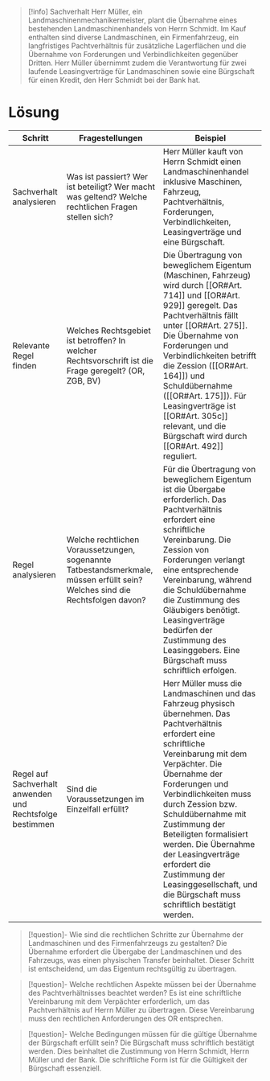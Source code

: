>[!info] Sachverhalt
Herr Müller, ein Landmaschinenmechanikermeister, plant die Übernahme eines bestehenden Landmaschinenhandels von Herrn Schmidt. Im Kauf enthalten sind diverse Landmaschinen, ein Firmenfahrzeug, ein langfristiges Pachtverhältnis für zusätzliche Lagerflächen und die Übernahme von Forderungen und Verbindlichkeiten gegenüber Dritten. Herr Müller übernimmt zudem die Verantwortung für zwei laufende Leasingverträge für Landmaschinen sowie eine Bürgschaft für einen Kredit, den Herr Schmidt bei der Bank hat.

# Lösung
Schritt | Fragestellungen | Beispiel
--- | --- | ---
Sachverhalt analysieren | Was ist passiert? Wer ist beteiligt? Wer macht was geltend? Welche rechtlichen Fragen stellen sich? | Herr Müller kauft von Herrn Schmidt einen Landmaschinenhandel inklusive Maschinen, Fahrzeug, Pachtverhältnis, Forderungen, Verbindlichkeiten, Leasingverträge und eine Bürgschaft.
Relevante Regel finden | Welches Rechtsgebiet ist betroffen? In welcher Rechtsvorschrift ist die Frage geregelt? (OR, ZGB, BV) | Die Übertragung von beweglichem Eigentum (Maschinen, Fahrzeug) wird durch [[OR#Art. 714]] und [[OR#Art. 929]] geregelt. Das Pachtverhältnis fällt unter [[OR#Art. 275]]. Die Übernahme von Forderungen und Verbindlichkeiten betrifft die Zession ([[OR#Art. 164]]) und Schuldübernahme ([[OR#Art. 175]]). Für Leasingverträge ist [[OR#Art. 305c]] relevant, und die Bürgschaft wird durch [[OR#Art. 492]] reguliert.
Regel analysieren | Welche rechtlichen Voraussetzungen, sogenannte Tatbestandsmerkmale, müssen erfüllt sein? Welches sind die Rechtsfolgen davon? | Für die Übertragung von beweglichem Eigentum ist die Übergabe erforderlich. Das Pachtverhältnis erfordert eine schriftliche Vereinbarung. Die Zession von Forderungen verlangt eine entsprechende Vereinbarung, während die Schuldübernahme die Zustimmung des Gläubigers benötigt. Leasingverträge bedürfen der Zustimmung des Leasinggebers. Eine Bürgschaft muss schriftlich erfolgen.
Regel auf Sachverhalt anwenden und Rechtsfolge bestimmen | Sind die Voraussetzungen im Einzelfall erfüllt? | Herr Müller muss die Landmaschinen und das Fahrzeug physisch übernehmen. Das Pachtverhältnis erfordert eine schriftliche Vereinbarung mit dem Verpächter. Die Übernahme der Forderungen und Verbindlichkeiten muss durch Zession bzw. Schuldübernahme mit Zustimmung der Beteiligten formalisiert werden. Die Übernahme der Leasingverträge erfordert die Zustimmung der Leasinggesellschaft, und die Bürgschaft muss schriftlich bestätigt werden.

>[!question]- Wie sind die rechtlichen Schritte zur Übernahme der Landmaschinen und des Firmenfahrzeugs zu gestalten?
>Die Übernahme erfordert die Übergabe der Landmaschinen und des Fahrzeugs, was einen physischen Transfer beinhaltet. Dieser Schritt ist entscheidend, um das Eigentum rechtsgültig zu übertragen.

>[!question]- Welche rechtlichen Aspekte müssen bei der Übernahme des Pachtverhältnisses beachtet werden?
>Es ist eine schriftliche Vereinbarung mit dem Verpächter erforderlich, um das Pachtverhältnis auf Herrn Müller zu übertragen. Diese Vereinbarung muss den rechtlichen Anforderungen des OR entsprechen.

>[!question]- Welche Bedingungen müssen für die gültige Übernahme der Bürgschaft erfüllt sein?
>Die Bürgschaft muss schriftlich bestätigt werden. Dies beinhaltet die Zustimmung von Herrn Schmidt, Herrn Müller und der Bank. Die schriftliche Form ist für die Gültigkeit der Bürgschaft essenziell.
